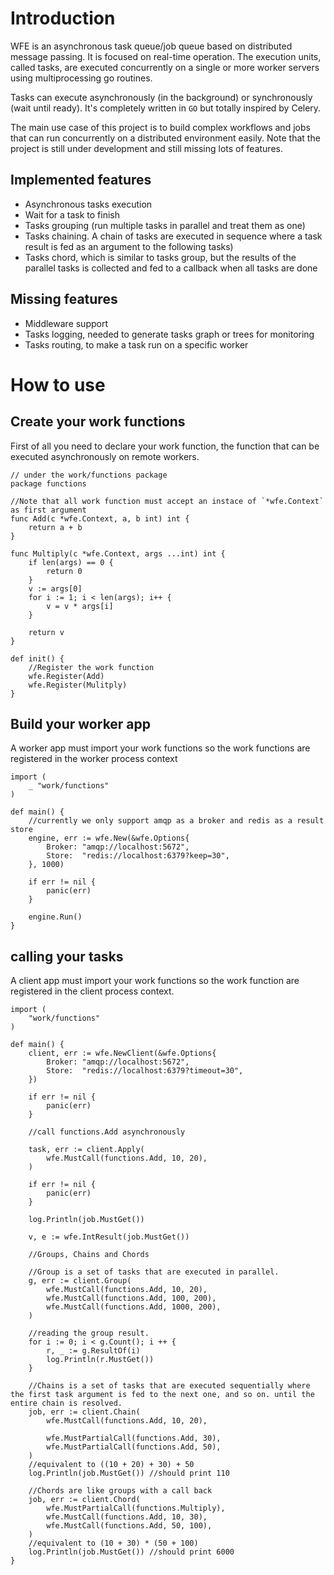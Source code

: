 # Introduction
WFE is an asynchronous task queue/job queue based on distributed message passing. It is focused on real-time operation.
The execution units, called tasks, are executed concurrently on a single or more worker servers using multiprocessing go routines.

Tasks can execute asynchronously (in the background) or synchronously (wait until ready).
It's completely written in `GO` but totally inspired by Celery.

The main use case of this project is to build complex workflows and jobs that can run concurrently on a distributed environment easily. Note
that the project is still under development and still missing lots of features.

## Implemented features
* Asynchronous tasks execution
* Wait for a task to finish
* Tasks grouping (run multiple tasks in parallel and treat them as one)
* Tasks chaining. A chain of tasks are executed in sequence where a task result is fed as an argument to the following tasks)
* Tasks chord, which is similar to tasks group, but the results of the parallel tasks is collected and fed to a callback when all tasks are done

## Missing features
* Middleware support
* Tasks logging, needed to generate tasks graph or trees for monitoring
* Tasks routing, to make a task run on a specific worker

# How to use

## Create your work functions
First of all you need to declare your work function, the function that can be executed asynchronously on remote workers.

    // under the work/functions package
    package functions

    //Note that all work function must accept an instace of `*wfe.Context` as first argument
    func Add(c *wfe.Context, a, b int) int {
        return a + b
    }

    func Multiply(c *wfe.Context, args ...int) int {
        if len(args) == 0 {
            return 0
        }
        v := args[0]
        for i := 1; i < len(args); i++ {
            v = v * args[i]
        }

        return v
    }

    def init() {
        //Register the work function
        wfe.Register(Add)
        wfe.Register(Mulitply)
    }

## Build your worker app
A worker app must import your work functions so the work functions are registered in the worker process context

    import (
        _ "work/functions"
    )

    def main() {
        //currently we only support amqp as a broker and redis as a result store
        engine, err := wfe.New(&wfe.Options{
            Broker: "amqp://localhost:5672",
            Store:  "redis://localhost:6379?keep=30",
        }, 1000)

        if err != nil {
            panic(err)
        }

        engine.Run()
    }

## calling your tasks
A client app must import your work functions so the work function are registered in the client process context.

    import (
        "work/functions"
    )

    def main() {
        client, err := wfe.NewClient(&wfe.Options{
            Broker: "amqp://localhost:5672",
            Store:  "redis://localhost:6379?timeout=30",
        })

        if err != nil {
            panic(err)
        }

        //call functions.Add asynchronously

        task, err := client.Apply(
            wfe.MustCall(functions.Add, 10, 20),
        )

        if err != nil {
            panic(err)
        }

        log.Println(job.MustGet())

        v, e := wfe.IntResult(job.MustGet())

        //Groups, Chains and Chords

        //Group is a set of tasks that are executed in parallel.
        g, err := client.Group(
            wfe.MustCall(functions.Add, 10, 20),
            wfe.MustCall(functions.Add, 100, 200),
            wfe.MustCall(functions.Add, 1000, 200),
        )

        //reading the group result.
        for i := 0; i < g.Count(); i ++ {
            r, _ := g.ResultOf(i)
        	log.Println(r.MustGet())
        }

        //Chains is a set of tasks that are executed sequentially where the first task argument is fed to the next one, and so on. until the entire chain is resolved.
        job, err := client.Chain(
            wfe.MustCall(functions.Add, 10, 20),

            wfe.MustPartialCall(functions.Add, 30),
            wfe.MustPartialCall(functions.Add, 50),
        )
        //equivalent to ((10 + 20) + 30) + 50
        log.Println(job.MustGet()) //should print 110

        //Chords are like groups with a call back
        job, err := client.Chord(
            wfe.MustPartialCall(functions.Multiply),
            wfe.MustCall(functions.Add, 10, 30),
            wfe.MustCall(functions.Add, 50, 100),
        )
        //equivalent to (10 + 30) * (50 + 100)
        log.Println(job.MustGet()) //should print 6000
    }